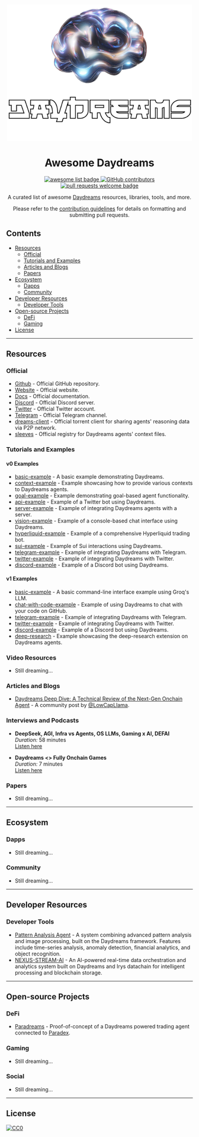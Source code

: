 <div align="center">
  <img alt="starknet logo" src="./assets/banner.png" width="500">
  <h1 align="center">Awesome Daydreams</h1>
  <p align="center">
    <a href="https://github.com/sindresorhus/awesome">
      <img alt="awesome list badge" src="https://cdn.rawgit.com/sindresorhus/awesome/d7305f38d29fed78fa85652e3a63e154dd8e8829/media/badge.svg">
    </a>
    <a href="https://github.com/gakonst/awesome-starknet/graphs/contributors">
      <img alt="GitHub contributors" src="https://img.shields.io/github/contributors/wayzeek/awesome-daydreams">
    </a>
    <a href="http://makeapullrequest.com">
      <img alt="pull requests welcome badge" src="https://img.shields.io/badge/PRs-welcome-brightgreen.svg?style=flat">
    </a>
  </p>

  <p align="center">
    A curated list of awesome <a href="https://www.dreams.fun/">Daydreams</a> resources, libraries, tools, and more.
  </p>

  <p align="center">
    Please refer to the <a href="CONTRIBUTING.md">contribution guidelines</a> for details on formatting and submitting pull requests.
  </p>
</div>

## Contents

- [Resources](#resources)
  - [Official](#official)
  - [Tutorials and Examples](#tutorials-and-examples)
  - [Articles and Blogs](#articles-and-blogs)
  - [Papers](#papers)
- [Ecosystem](#ecosystem)
  - [Dapps](#dapps)
  - [Community](#community)
- [Developer Resources](#developer-resources)
  - [Developer Tools](#developer-tools)
- [Open-source Projects](#open-source-projects)
  - [DeFi](#defi)
  - [Gaming](#gaming)
- [License](#license)

---

## Resources

### Official
- [Github](https://github.com/daydreamsai/daydreams/tree/main) - Official GitHub repository.
- [Website](https://www.dreams.fun/) - Official website.
- [Docs](https://docs.dreams.fun/) - Official documentation.
- [Discord](https://discord.com/invite/P8UUNGtHZs) - Official Discord server.
- [Twitter](https://x.com/daydreamsagents) - Official Twitter account.
- [Telegram](https://t.me/+kGzGMRvsQhY5Njg0) - Official Telegram channel.
- [dreams-client](https://github.com/daydreamsai/dreams-client) - Official torrent client for sharing agents' reasoning data via P2P network.
- [sleeves](https://github.com/daydreamsai/sleeves) - Official registry for Daydreams agents' context files.

### Tutorials and Examples

#### v0 Examples
- [basic-example](https://github.com/daydreamsai/daydreams/blob/main/examples/v0/example-basic.ts) - A basic example demonstrating Daydreams.
- [context-example](https://github.com/daydreamsai/daydreams/blob/main/examples/v0/eternum-context.ts) - Example showcasing how to provide various contexts to Daydreams agents.
- [goal-example](https://github.com/daydreamsai/daydreams/blob/main/examples/v0/example-goal.ts) - Example demonstrating goal-based agent functionality.
- [api-example](https://github.com/daydreamsai/daydreams/blob/main/examples/v0/example-api.ts) - Example of a Twitter bot using Daydreams.
- [server-example](https://github.com/daydreamsai/daydreams/blob/main/examples/v0/example-server.ts) - Example of integrating Daydreams agents with a server.
- [vision-example](https://github.com/daydreamsai/daydreams/blob/main/examples/v0/example-vision.ts) - Example of a console-based chat interface using Daydreams.
- [hyperliquid-example](https://github.com/daydreamsai/daydreams/blob/main/examples/v0/example-hyperliquid.ts) - Example of a comprehensive Hyperliquid trading bot.
- [sui-example](https://github.com/daydreamsai/daydreams/blob/main/examples/v0/example-sui.ts) - Example of Sui interactions using Daydreams.
- [telegram-example](https://github.com/daydreamsai/daydreams/blob/main/examples/v0/example-telegram.ts) - Example of integrating Daydreams with Telegram.
- [twitter-example](https://github.com/daydreamsai/daydreams/blob/main/examples/v0/example-twitter.ts) - Example of integrating Daydreams with Twitter.
- [discord-example](https://github.com/daydreamsai/daydreams/blob/main/examples/v0/example-discord.ts) - Example of a Discord bot using Daydreams.

#### v1 Examples
- [basic-example](https://github.com/daydreamsai/daydreams/blob/main/examples/v1/example-basic.ts) - A basic command-line interface example using Groq's LLM.
- [chat-with-code-example](https://github.com/daydreamsai/daydreams/blob/main/examples/v1/example-chat-with-code.ts) - Example of using Daydreams to chat with your code on GitHub.
- [telegram-example](https://github.com/daydreamsai/daydreams/blob/main/examples/v1/example-telegram.ts) - Example of integrating Daydreams with Telegram.
- [twitter-example](https://github.com/daydreamsai/daydreams/blob/main/examples/v1/example-twitter.ts) - Example of integrating Daydreams with Twitter.
- [discord-example](https://github.com/daydreamsai/daydreams/blob/main/examples/v1/example-discord.ts) - Example of a Discord bot using Daydreams.
- [deep-research](https://github.com/daydreamsai/daydreams/blob/main/examples/v1/deep-research/) - Example showcasing the deep-research extension on Daydreams agents.

### Video Resources
- Still dreaming...

### Articles and Blogs
- [Daydreams Deep Dive: A Technical Review of the Next-Gen Onchain Agent](https://dev.to/bruce_f98f32568eeb89017f9/daydreams-deep-dive-a-technical-review-of-the-next-gen-onchain-agent-4o61) - A community post by [@LowCapLlama](https://x.com/LowCapLlama).

### Interviews and Podcasts
- **DeepSeek, AGI, Infra vs Agents, OS LLMs, Gaming x AI, DEFAI**  
  *Duration:* 58 minutes  
  [Listen here](https://x.com/ghost93_x/status/1883879826509222237)

- **Daydreams <> Fully Onchain Games**  
  *Duration:* 7 minutes  
  [Listen here](https://x.com/FOCGERS/status/1883790874582421743)

### Papers
- Still dreaming...

---

## Ecosystem

### Dapps
- Still dreaming...

### Community
- Still dreaming...

---

## Developer Resources

### Developer Tools
- [Pattern Analysis Agent](https://github.com/natefrog808/Pattern-Analysis-Agent) - A system combining advanced pattern analysis and image processing, built on the Daydreams framework. Features include time-series analysis, anomaly detection, financial analytics, and object recognition.
- [NEXUS-STREAM-AI](https://github.com/natefrog808/NEXUS-STREAM-AI) - An AI-powered real-time data orchestration and analytics system built on Daydreams and Irys datachain for intelligent processing and blockchain storage.

---

## Open-source Projects

### DeFi
- [Paradreams](https://github.com/milancermak/paradreams/tree/master) - Proof-of-concept of a Daydreams powered trading agent connected to [Paradex](https://www.paradex.trade/).

### Gaming
- Still dreaming...

### Social
- Still dreaming...

---

## License

[![CC0](https://mirrors.creativecommons.org/presskit/buttons/88x31/svg/cc-zero.svg)](https://creativecommons.org/publicdomain/zero/1.0/)
